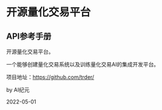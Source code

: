 # 开源量化交易平台
## API参考手册

开源量化交易平台。

一个能够创建量化交易系统以及训练量化交易AI的集成开发平台。

项目地址：https://github.com/trder/

by AI纪元

2022-05-01
